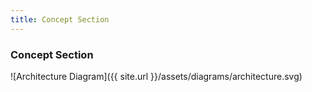 ```yaml
---
title: Concept Section
---
```


### Concept Section 

![Architecture Diagram]({{ site.url }}/assets/diagrams/architecture.svg)
